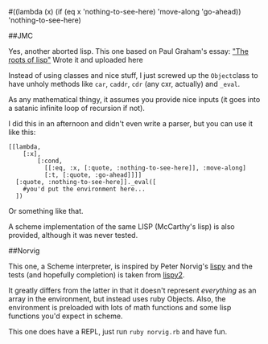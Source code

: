 #((lambda (x) (if (eq x 'nothing-to-see-here) 'move-along 'go-ahead)) 'nothing-to-see-here)

##JMC

Yes, another aborted lisp. This one based on Paul Graham's essay: 
["The roots of lisp"](http://www.paulgraham.com/rootsoflisp.html)
Wrote it and uploaded here

Instead of using classes and nice stuff, I just screwed up the `Object`class to have
unholy methods like `car`, `caddr`, `cdr` (any cxr, actually) and `_eval`.

As any mathematical thingy, it assumes you provide nice inputs (it goes into a satanic
infinite loop of recursion if not).

I did this in an afternoon and didn't even write a parser, but you can use it like this:

    [[lambda,
        [:x],
            [:cond,
              [[:eq, :x, [:quote, :nothing-to-see-here]], :move-along]
              [:t, [:quote, :go-ahead]]]]
      [:quote, :nothing-to-see-here]]._eval([
        #you'd put the environment here...
      ])

Or something like that.

A scheme implementation of the same LISP (McCarthy's lisp) is also provided, although it was never tested.

##Norvig

This one, a Scheme interpreter, is inspired by Peter Norvig's [lispy](http://norvig.com/lispy.html) and the tests (and hopefully completion) is taken from [lispy2](http://norvig.com/lispy2.html). 

It greatly differs from the latter in that it doesn't represent _everything_ as an array in the environment, but instead uses ruby Objects. Also, the environment is preloaded with lots of math functions and some lisp functions you'd expect in scheme. 

This one does have a REPL, just run `ruby norvig.rb` and have fun.
